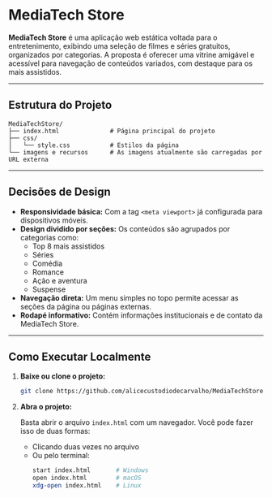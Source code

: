 # MediaTech Store

**MediaTech Store** é uma aplicação web estática voltada para o entretenimento, exibindo uma seleção de filmes e séries gratuitos, organizados por categorias. A proposta é oferecer uma vitrine amigável e acessível para navegação de conteúdos variados, com destaque para os mais assistidos.

---

## Estrutura do Projeto

```
MediaTechStore/
├── index.html              # Página principal do projeto
├── css/
│   └── style.css           # Estilos da página
└── imagens e recursos      # As imagens atualmente são carregadas por URL externa
```

---

## Decisões de Design

- **Responsividade básica:** Com a tag `<meta viewport>` já configurada para dispositivos móveis.
- **Design dividido por seções:** Os conteúdos são agrupados por categorias como:
  - Top 8 mais assistidos
  - Séries
  - Comédia
  - Romance
  - Ação e aventura
  - Suspense
- **Navegação direta:** Um menu simples no topo permite acessar as seções da página ou páginas externas.
- **Rodapé informativo:** Contém informações institucionais e de contato da MediaTech Store.

---

## Como Executar Localmente

1. **Baixe ou clone o projeto:**

   ```bash
   git clone https://github.com/alicecustodiodecarvalho/MediaTechStore-proj.git
   ```

2. **Abra o projeto:**

   Basta abrir o arquivo `index.html` com um navegador. Você pode fazer isso de duas formas:

   - Clicando duas vezes no arquivo
   - Ou pelo terminal:
     ```bash
     start index.html       # Windows
     open index.html        # macOS
     xdg-open index.html    # Linux
     ```